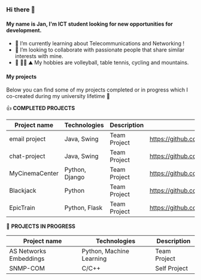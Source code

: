 ### Hi there 👋

#### My name is Jan, I'm ICT student looking for new opportunities for development.
 
- 🌱 I’m currently learning about Telecommunications and Networking ! 
- 👯 I’m looking to collaborate with passionate people that share similar interests with mine.
- :volleyball: :biking_man: :mountain: My hobbies are volleyball, table tennis, cycling and mountains.

#### My projects

Below you can find some of my projects completed or in progress which I co-created during my university lifetime :school:

:+1: **COMPLETED PROJECTS**

| Project name  | Technologies | Description | Link | 
| ------------- | ------------- | ------------- | ------------- | 
| email project  | Java, Swing  | Team Project | https://github.com/janek1842/University_Scripts/tree/Java/PocztaFINAL |
| chat-project  | Java, Swing  | Team Project | https://github.com/janek1842/chat-project |
| MyCinemaCenter  | Python, Django  | Team Project | https://github.com/janek1842/MyCinemaCenter | 
| Blackjack  | Python  | Team Project | https://github.com/janek1842/Blackjack | 
| EpicTrain  | Python, Flask  | Team Project | https://github.com/janek1842/EpicTrain | 

:muscle: **PROJECTS IN PROGRESS**

| Project name  | Technologies | Description | 
| ------------- | ------------- | ------------- | 
| AS Networks Embeddings  | Python, Machine Learning  | Team Project |
| SNMP-COM  | C/C++  | Self Project |
